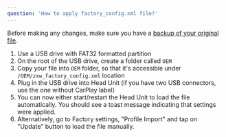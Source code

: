 ```yaml
---
question: 'How to apply factory_config.xml file?'
---
```

Before making any changes, make sure you have a [backup of your original file](/headunits/faq/zxw/pull-factory-config).

1. Use a USB drive with FAT32 formatted partition
2. On the root of the USB drive, create a folder called `OEM`
3. Copy your file into `OEM` folder, so that it's accessible under `/OEM/zxw_factory_config.xml` location
4. Plug in the USB drive into Head Unit (if you have two USB connectors, use the one without CarPlay label)
5. You can now either start/restart the Head Unit to load the file automatically. You should see a toast message indicating that settings were applied. 
6. Alternatively, go to Factory settings, "Profile Import" and tap on "Update" button to load the file manually.
